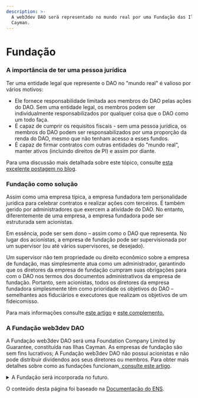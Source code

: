 ```yaml
---
description: >-
  A web3dev DAO será representado no mundo real por uma Fundação das Ilhas
  Cayman.
---
```


# Fundação

### A importância de ter uma pessoa jurídica

Ter uma entidade legal que represente o DAO no "mundo real" é valioso por vários motivos:

* Ele fornece responsabilidade limitada aos membros do DAO pelas ações do DAO. Sem uma entidade legal, os membros podem ser individualmente responsabilizados por qualquer coisa que o DAO como um todo faça.
* É capaz de cumprir os requisitos fiscais - sem uma pessoa jurídica, os membros do DAO podem ser responsabilizados por uma proporção da renda do DAO, mesmo que não tenham acesso a esses fundos.
* É capaz de firmar contratos com outras entidades do "mundo real", manter ativos (incluindo direitos de PI) e assim por diante.

Para uma discussão mais detalhada sobre este tópico, consulte [esta excelente postagem no blog](https://mirror.xyz/0x954888B7a5C6736F4955dF18B556D8328FD02f61/5K9llACK4tzu5WHL68CM3bBsmSleL\_XxJ2kRGYnwp7A).

### Fundação como solução

Assim como uma empresa típica, a empresa fundadora tem personalidade jurídica para celebrar contratos e realizar ações com terceiros. É também gerido por administradores que exercem a atividade do DAO. No entanto, diferentemente de uma empresa, a empresa fundadora pode ser estruturada sem acionistas.

Em essência, pode ser sem dono – assim como o DAO que representa. No lugar dos acionistas, a empresa de fundação pode ser supervisionada por um supervisor (ou até vários supervisores, se desejado).

Um supervisor não tem propriedade ou direito econômico sobre a empresa de fundação, mas simplesmente atua como um administrador, garantindo que os diretores da empresa de fundação cumpram suas obrigações para com o DAO nos termos dos documentos administrativos da empresa de fundação. Portanto, sem acionistas, todos os diretores da empresa fundadora simplesmente têm como prioridade os objetivos do DAO – semelhantes aos fiduciários e executores que realizam os objetivos de um fideicomisso.

Para mais informações consulte [este artigo](https://www.ogier.com/publications/the-foundation-company-as-a-decentralised-autonomous-organisation-dao-in-the-cayman-islands) e [este complemento.](https://www.ogier.com/publications/defi-daos-and-vasps-in-the-cayman-islands)

### A Fundação web3dev DAO

A Fundação web3dev DAO será uma Foundation Company Limited by Guarantee, constituída nas Ilhas Cayman. As empresas de fundação são sem fins lucrativos; A Fundação web3dev DAO não possui acionistas e não pode distribuir dividendos aos seus diretores ou membros. Para obter mais detalhes sobre como as fundações funcionam,[ consulte este artigo](https://www.careyolsen.com/briefings/overview-cayman-islands-foundation-companies).&#x20;

<details>

<summary>A Fundação será incorporada no futuro. </summary>



</details>

O conteúdo desta página foi baseado na [Documentação do ENS](https://docs.ens.domains/).

&#x20;

